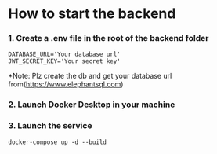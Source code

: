 # How to start the backend
### 1. Create a .env file in the root of the backend folder
``` 
DATABASE_URL='Your database url'
JWT_SECRET_KEY='Your secret key'
```
*Note: Plz create the db and get your database url from(https://www.elephantsql.com)
### 2. Launch Docker Desktop in your machine
### 3. Launch the service
```
docker-compose up -d --build
```